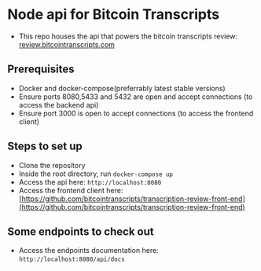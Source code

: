 # Node api for Bitcoin Transcripts

- This repo houses the api that powers the bitcoin transcripts review: [review.bitcointranscripts.com](https://review.bitcointranscripts.com)

## Prerequisites

- Docker and docker-compose(preferrably latest stable versions)
- Ensure ports 8080,5433 and 5432 are open and accept connections (to access the backend api)
- Ensure port 3000 is open to accept connections (to access the frontend client)

## Steps to set up

- Clone the repository
- Inside the root directory, run `docker-compose up`
- Access the api here: `http://localhost:8080`
- Access the frontend client here: [https://github.com/bitcointranscripts/transcription-review-front-end](https://github.com/bitcointranscripts/transcription-review-front-end)

## Some endpoints to check out

- Access the endpoints documentation here: `http://localhost:8080/api/docs`
